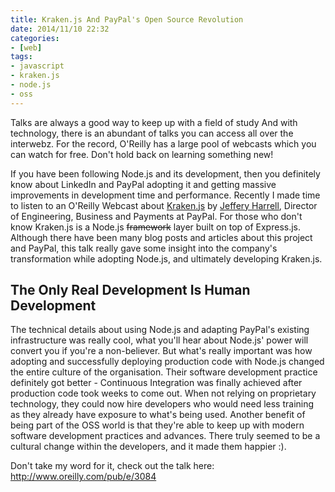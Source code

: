 ```yaml
---
title: Kraken.js And PayPal's Open Source Revolution
date: 2014/11/10 22:32
categories:
- [web]
tags:
- javascript
- kraken.js
- node.js
- oss
---
```


Talks are always a good way to keep up with a field of study And with technology, there is an abundant of talks you can access all over the interwebz. For the record, O'Reilly has a large pool of webcasts which you can watch for free. Don't hold back on learning something new!

If you have been following Node.js and its development, then you definitely know about LinkedIn and PayPal adopting it and getting massive improvements in development time and performance. Recently I made time to listen to an O'Reilly Webcast about [Kraken.js](http://krakenjs.com/ "Kraken.js") by [Jeffery Harrell](https://www.jeffreyharrell.com/ "Jeff Harrell"), Director of Engineering, Business and Payments at PayPal. For those who don't know Kraken.js is a Node.js ~~framework~~ layer built on top of Express.js. Although there have been many blog posts and articles about this project and PayPal, this talk really gave some insight into the company's transformation while adopting Node.js, and ultimately developing Kraken.js.

## The Only Real Development Is Human Development

The technical details about using Node.js and adapting PayPal's existing infrastructure was really cool, what you'll hear about Node.js' power will convert you if you're a non-believer. But what's really important was how adopting and successfully deploying production code with Node.js changed the entire culture of the organisation. Their software development practice definitely got better - Continuous Integration was finally achieved after production code took weeks to come out. When not relying on proprietary technology, they could now hire developers who would need less training as they already have exposure to what's being used. Another benefit of being part of the OSS world is that they're able to keep up with modern software development practices and advances. There truly seemed to be a cultural change within the developers, and it made them happier :).

Don't take my word for it, check out the talk here: <http://www.oreilly.com/pub/e/3084>
